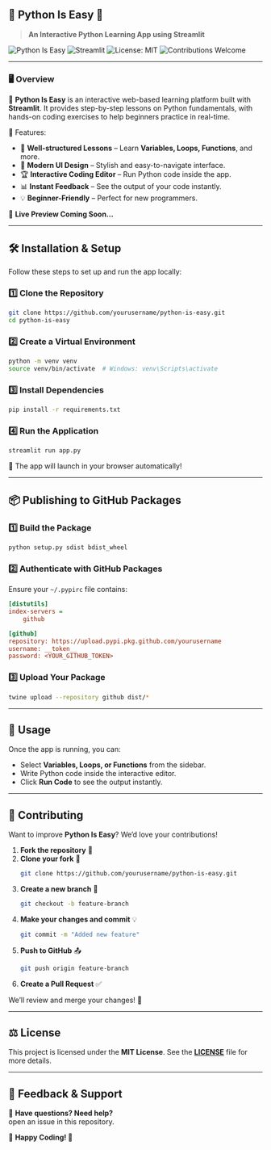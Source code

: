 ## 🎯 **Python Is Easy** 🐍  
> **An Interactive Python Learning App using Streamlit**  

![Python Is Easy](https://img.shields.io/badge/Python-3.x-blue?style=flat-square&logo=python)
![Streamlit](https://img.shields.io/badge/Streamlit-Enabled-red?style=flat-square&logo=streamlit)
![License: MIT](https://img.shields.io/badge/License-MIT-brightgreen.svg)
![Contributions Welcome](https://img.shields.io/badge/Contributions-Welcome-orange)

---

### 🖥️ **Overview**
🚀 **Python Is Easy** is an interactive web-based learning platform built with **Streamlit**. It provides step-by-step lessons on Python fundamentals, with hands-on coding exercises to help beginners practice in real-time.

🔹 Features:
- 📌 **Well-structured Lessons** – Learn **Variables, Loops, Functions**, and more.
- 🎨 **Modern UI Design** – Stylish and easy-to-navigate interface.
- 🏆 **Interactive Coding Editor** – Run Python code inside the app.
- 📊 **Instant Feedback** – See the output of your code instantly.
- 💡 **Beginner-Friendly** – Perfect for new programmers.

🔗 **Live Preview Coming Soon...**

---

## 🛠️ **Installation & Setup**
Follow these steps to set up and run the app locally:

### **1️⃣ Clone the Repository**
```bash
git clone https://github.com/yourusername/python-is-easy.git
cd python-is-easy
```

### **2️⃣ Create a Virtual Environment**
```bash
python -m venv venv
source venv/bin/activate  # Windows: venv\Scripts\activate
```

### **3️⃣ Install Dependencies**
```bash
pip install -r requirements.txt
```

### **4️⃣ Run the Application**
```bash
streamlit run app.py
```
🔹 The app will launch in your browser automatically!

---

## 📦 **Publishing to GitHub Packages**
### **1️⃣ Build the Package**
```bash
python setup.py sdist bdist_wheel
```

### **2️⃣ Authenticate with GitHub Packages**
Ensure your `~/.pypirc` file contains:
```ini
[distutils]
index-servers =
    github

[github]
repository: https://upload.pypi.pkg.github.com/yourusername
username: __token__
password: <YOUR_GITHUB_TOKEN>
```

### **3️⃣ Upload Your Package**
```bash
twine upload --repository github dist/*
```

---

## 🎯 **Usage**
Once the app is running, you can:
- Select **Variables, Loops, or Functions** from the sidebar.
- Write Python code inside the interactive editor.
- Click **Run Code** to see the output instantly.

---

## 🤝 **Contributing**
Want to improve **Python Is Easy**? We’d love your contributions!  

1. **Fork the repository** 🍴
2. **Clone your fork** 🔧  
   ```bash
   git clone https://github.com/yourusername/python-is-easy.git
   ```
3. **Create a new branch** 🚀  
   ```bash
   git checkout -b feature-branch
   ```
4. **Make your changes and commit** 💡  
   ```bash
   git commit -m "Added new feature"
   ```
5. **Push to GitHub** 📤  
   ```bash
   git push origin feature-branch
   ```
6. **Create a Pull Request** ✅

We’ll review and merge your changes! 🚀

---

## ⚖️ **License**
This project is licensed under the **MIT License**. See the **[LICENSE](LICENSE)** file for more details.

---

## 💬 **Feedback & Support**
📧 **Have questions? Need help?**  
open an issue in this repository.

🎉 **Happy Coding! 🚀**  



